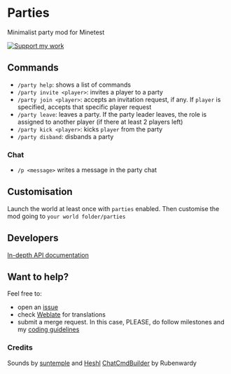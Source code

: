 # Parties

Minimalist party mod for Minetest

<a href="https://liberapay.com/Zughy/"><img src="https://i.imgur.com/4B2PxjP.png" alt="Support my work"/></a>

## Commands
* `/party help`: shows a list of commands
* `/party invite <player>`: invites a player to a party
* `/party join <player>`: accepts an invitation request, if any. If `player` is specified, accepts that specific player request
* `/party leave`: leaves a party. If the party leader leaves, the role is assigned to another player (if there at least 2 players left)
* `/party kick <player>`: kicks `player` from the party
* `/party disband`: disbands a party

### Chat
* `/p <message>` writes a message in the party chat

## Customisation
Launch the world at least once with `parties` enabled. Then customise the mod going to `your world folder/parties`

## Developers
[In-depth API documentation](https://gitlab.com/zughy-friends-minetest/parties/-/blob/master/DOCS.md)

## Want to help?
Feel free to:
* open an [issue](https://gitlab.com/zughy-friends-minetest/arena_lib/-/issues)
* check [Weblate](https://translate.codeberg.org/projects/zughy-friends-minetest/parties/) for translations
* submit a merge request. In this case, PLEASE, do follow milestones and my [coding guidelines](https://cryptpad.fr/pad/#/2/pad/view/-l75iHl3x54py20u2Y5OSAX4iruQBdeQXcO7PGTtGew/embed/)

### Credits
Sounds by [suntemple](https://freesound.org/people/suntemple/) and [Heshl](https://freesound.org/people/Heshl/sounds/269153/)
[ChatCmdBuilder](https://content.minetest.net/packages/rubenwardy/lib_chatcmdbuilder/) by Rubenwardy
